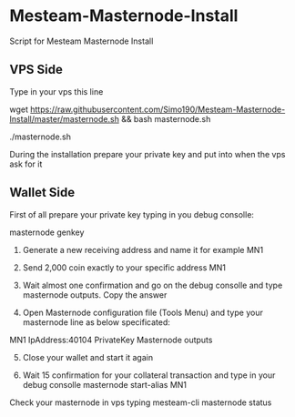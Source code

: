 # Mesteam-Masternode-Install
Script for Mesteam Masternode Install

## VPS Side
Type in your vps this line

wget https://raw.githubusercontent.com/Simo190/Mesteam-Masternode-Install/master/masternode.sh && bash masternode.sh

./masternode.sh


During the installation prepare your private key and put into when the vps ask for it

## Wallet Side

First of all prepare your private key typing in you debug consolle:

masternode genkey

1) Generate a new receiving address and name it for example MN1

2) Send 2,000 coin exactly to your specific address MN1

3) Wait almost one confirmation and go on the debug consolle and type masternode outputs. Copy the answer

4) Open Masternode configuration file (Tools Menu) and type your masternode line as below specificated:

MN1 IpAddress:40104 PrivateKey Masternode outputs

5) Close your wallet and start it again

6) Wait 15 confirmation for your collateral transaction and type in your debug consolle masternode start-alias MN1

Check your masternode in vps typing mesteam-cli masternode status





